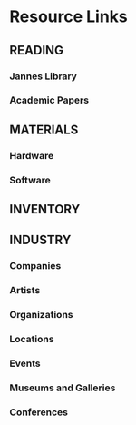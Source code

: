 # Resource Links



## READING
### Jannes Library
### Academic Papers

## MATERIALS
### Hardware
### Software


## INVENTORY

## INDUSTRY
### Companies
### Artists
### Organizations
### Locations
### Events
### Museums and Galleries
### Conferences
